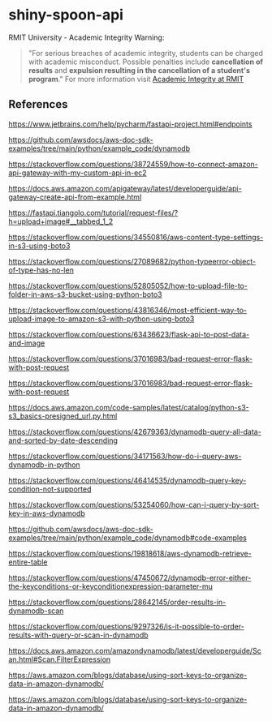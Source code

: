 # shiny-spoon-api

RMIT University - Academic Integrity Warning:
> "For serious breaches of academic integrity, students can be charged with academic misconduct. Possible penalties include **cancellation of results** and **expulsion resulting in the cancellation of a student's program**."
For more information visit [Academic Integrity at RMIT](https://www.rmit.edu.au/students/my-course/assessment-results/academic-integrity)

## References

https://www.jetbrains.com/help/pycharm/fastapi-project.html#endpoints

https://github.com/awsdocs/aws-doc-sdk-examples/tree/main/python/example_code/dynamodb

https://stackoverflow.com/questions/38724559/how-to-connect-amazon-api-gateway-with-my-custom-api-in-ec2

https://docs.aws.amazon.com/apigateway/latest/developerguide/api-gateway-create-api-from-example.html


https://fastapi.tiangolo.com/tutorial/request-files/?h=upload+image#__tabbed_1_2



https://stackoverflow.com/questions/34550816/aws-content-type-settings-in-s3-using-boto3


https://stackoverflow.com/questions/27089682/python-typeerror-object-of-type-has-no-len



https://stackoverflow.com/questions/52805052/how-to-upload-file-to-folder-in-aws-s3-bucket-using-python-boto3



https://stackoverflow.com/questions/43816346/most-efficient-way-to-upload-image-to-amazon-s3-with-python-using-boto3



https://stackoverflow.com/questions/63436623/flask-api-to-post-data-and-image

https://stackoverflow.com/questions/37016983/bad-request-error-flask-with-post-request


https://stackoverflow.com/questions/37016983/bad-request-error-flask-with-post-request



https://docs.aws.amazon.com/code-samples/latest/catalog/python-s3-s3_basics-presigned_url.py.html

https://stackoverflow.com/questions/42679363/dynamodb-query-all-data-and-sorted-by-date-descending

https://stackoverflow.com/questions/34171563/how-do-i-query-aws-dynamodb-in-python

https://stackoverflow.com/questions/46414535/dynamodb-query-key-condition-not-supported

https://stackoverflow.com/questions/53254060/how-can-i-query-by-sort-key-in-aws-dynamodb

https://github.com/awsdocs/aws-doc-sdk-examples/tree/main/python/example_code/dynamodb#code-examples

https://stackoverflow.com/questions/19818618/aws-dynamodb-retrieve-entire-table

https://stackoverflow.com/questions/47450672/dynamodb-error-either-the-keyconditions-or-keyconditionexpression-parameter-mu

https://stackoverflow.com/questions/28642145/order-results-in-dynamodb-scan

https://stackoverflow.com/questions/9297326/is-it-possible-to-order-results-with-query-or-scan-in-dynamodb

https://docs.aws.amazon.com/amazondynamodb/latest/developerguide/Scan.html#Scan.FilterExpression

https://aws.amazon.com/blogs/database/using-sort-keys-to-organize-data-in-amazon-dynamodb/

https://aws.amazon.com/blogs/database/using-sort-keys-to-organize-data-in-amazon-dynamodb/

